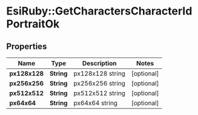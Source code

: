 # EsiRuby::GetCharactersCharacterIdPortraitOk

## Properties
Name | Type | Description | Notes
------------ | ------------- | ------------- | -------------
**px128x128** | **String** | px128x128 string | [optional] 
**px256x256** | **String** | px256x256 string | [optional] 
**px512x512** | **String** | px512x512 string | [optional] 
**px64x64** | **String** | px64x64 string | [optional] 


